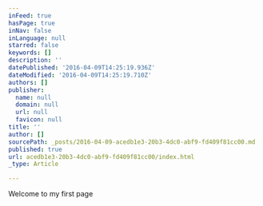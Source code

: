 ```yaml
---
inFeed: true
hasPage: true
inNav: false
inLanguage: null
starred: false
keywords: []
description: ''
datePublished: '2016-04-09T14:25:19.936Z'
dateModified: '2016-04-09T14:25:19.710Z'
authors: []
publisher:
  name: null
  domain: null
  url: null
  favicon: null
title: ''
author: []
sourcePath: _posts/2016-04-09-acedb1e3-20b3-4dc0-abf9-fd409f81cc00.md
published: true
url: acedb1e3-20b3-4dc0-abf9-fd409f81cc00/index.html
_type: Article

---
```

Welcome to my first page